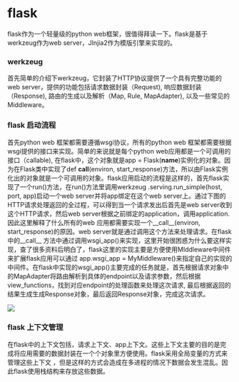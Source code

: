 # flask
flask作为一个轻量级的python web框架，很值得拜读一下。flask是基于werkzeug作为web server，JInjia2作为模版引擎来实现的。
### werkzeug
首先简单的介绍下werkzeug，它封装了HTTP协议提供了一个具有完整功能的web server，提供的功能包括请求数据封装（Request), 响应数据封装（Response), 路由的生成以及解析（Map, Rule, MapAdapter), 以及一些常见的Middleware。
### flask 启动流程
首先python web 框架都需要遵循wsgi协议，所有的python web 框架都需要根据wsgi提供的接口来实现。简单的来说就是每个python web应用都是一个可调用的接口（callable), 在flask中，这个对象就是app = Flask(__name__)实例化的对象。因为在Flask类中实现了def __call__(environ, start_response)方法，所以由Flask实例化出的对象就是一个可调用的对象。flask应用启动的流程是这样的，首先flask实现了一个run()方法，在run()方法里调用werkzeug .serving.run_simple(host, port, app)启动一个web server并将app绑定在这个web server上。通过下图的HTTP请求处理返回的全过程，可以得到当一个请求发出后首先是web server收到这个HTTP请求，然后web server根据之前绑定的application，调用application.因此这里解释了什么所有的web 应用都需要实现一个__call__(environ, start_response)的原因。web server就是通过调用这个方法来处理请求。在flask中的__call__ 方法中通过调用wsgi_app()来实现，这里开始很困惑为什么要这样实现，查了很多资料后明白了，flask这里的实现主要是方便使用MIddleware中间件来扩展flask应用可以通过
app.wsgi_app = MyMiddleware()来指定自己的实现的中间件。在flask中实现的wsgi_app()主要完成的任务就是，首先根据请求对象中的MapAdapter将路由解析到具体的endpoint以及请求参数，然后根据view_functions，找到对应endpoint的处理函数来处理这次请求, 最后根据返回的结果生成生成Response对象，最后返回Response对象，完成这次请求。

![](https://assets.toptal.io/uploads/blog/image/91961/toptal-blog-image-1452784558794-7851992813e17ce0d5ca9802cf7ac719.jpg)
### flask 上下文管理
在flask中的上下文包括，请求上下文、app上下文。这些上下文主要的目的是完成将应用需要的数据封装在一个个对象里方便使用。flask采用全局变量的方式来管理这些上下文 ，但是这样的方式会造成在多进程的情况下数据会发生混乱。因此flask使用栈结构来存放这些数据。
<!--stackedit_data:
eyJoaXN0b3J5IjpbODY4Njc3NjMsMTExMTU2MDYzOCw4MzMzNz
Y0MiwtMjA0Nzc5NjI0MSwxODcyOTY3OTUsLTQ3Mzg0NzYyNCwt
MTU5OTY0MjY4Myw0MjA5MzE4NzIsLTE4OTA5MzkyODYsLTg4MT
cwMzExMiwtMTA3Mjc4NjEwNSwxNzQwMDc2NDU3LC0xNTA0NzY3
NjE2XX0=
-->